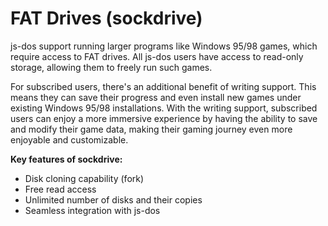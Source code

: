 # FAT Drives (sockdrive)

js-dos support running larger programs like Windows 95/98 games, which require access to FAT drives. All js-dos users 
have access to read-only storage, allowing them to freely run such games.

For subscribed users, there's an additional benefit of writing support. This means they can save their progress and even 
install new games under existing Windows 95/98 installations. With the writing support, subscribed users can enjoy a more 
immersive experience by having the ability to save and modify their game data, making their gaming journey even more 
enjoyable and customizable.

**Key features of sockdrive:**

* Disk cloning capability (fork)
* Free read access
* Unlimited number of disks and their copies
* Seamless integration with js-dos
